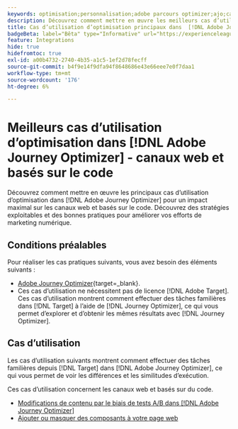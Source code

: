 ```yaml
---
keywords: optimisation;personnalisation;adobe parcours optimizer;ajo;cas d’utilisation;scénarios;web;basé sur le code
description: Découvrez comment mettre en œuvre les meilleurs cas d’utilisation d’optimisation dans Adobe Journey Optimizer pour un impact maximal.
title: Cas d’utilisation d’optimisation principaux dans  [!DNL Adobe Journey Optimizer]  canaux web et basés sur le code
badgeBeta: label="Bêta" type="Informative" url="https://experienceleague.adobe.com/docs/target/using/introduction/intro.html?lang=fr#beta newtab=true?lang=fr" tooltip="Quelles sont les fonctionnalités bêta dans  [!DNL Adobe Target] ?"
feature: Integrations
hide: true
hidefromtoc: true
exl-id: a00b4732-2740-4b35-a1c5-1ef2d78fecff
source-git-commit: b4f9e14f9dfa94f8648686e43e66eee7e0f7daa1
workflow-type: tm+mt
source-wordcount: '176'
ht-degree: 6%

---
```


# Meilleurs cas d’utilisation d’optimisation dans [!DNL Adobe Journey Optimizer] - canaux web et basés sur le code

Découvrez comment mettre en œuvre les principaux cas d’utilisation d’optimisation dans [!DNL Adobe Journey Optimizer] pour un impact maximal sur les canaux web et basés sur le code. Découvrez des stratégies exploitables et des bonnes pratiques pour améliorer vos efforts de marketing numérique.

## Conditions préalables

Pour réaliser les cas pratiques suivants, vous avez besoin des éléments suivants :

* [Adobe Journey Optimizer](https://experienceleague.adobe.com/fr/docs/journey-optimizer/using/get-started/get-started){target=_blank}.
* Ces cas d’utilisation ne nécessitent pas de licence [!DNL Adobe Target]. Ces cas d’utilisation montrent comment effectuer des tâches familières dans [!DNL Target] à l’aide de [!DNL Journey Optimizer], ce qui vous permet d’explorer et d’obtenir les mêmes résultats avec [!DNL Journey Optimizer].

## Cas d’utilisation

Les cas d’utilisation suivants montrent comment effectuer des tâches familières depuis [!DNL Target] dans [!DNL Adobe Journey Optimizer], ce qui vous permet de voir les différences et les similitudes d’exécution.

Ces cas d’utilisation concernent les canaux web et basés sur du code.

* [Modifications de contenu par le biais de tests A/B dans  [!DNL Adobe Journey Optimizer]](/help/main/c-integrating-target-with-mac/ajo/content-change-using-ajo.md)
* [Ajouter ou masquer des composants à votre page web](/help/main/c-integrating-target-with-mac/ajo/add-hide-content-using-ajo.md)

